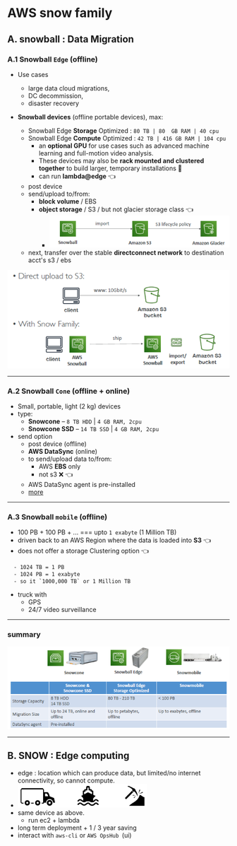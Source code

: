 # AWS snow family
 
## A. snowball : Data Migration

### A.1 Snowball `Edge` (offline)
- Use cases
  - large data cloud migrations, 
  - DC decommission, 
  - disaster recovery
    
- **Snowball devices** (offline portable devices), max:
  - Snowball Edge **Storage** Optimized : `80 TB | 80  GB RAM | 40 cpu`
  - Snowball Edge **Compute** Optimized : `42 TB | 416 GB RAM | 104 cpu`
    - an **optional GPU** for use cases such as advanced machine learning and full-motion video analysis.
    - These devices may also be **rack mounted and clustered together** to build larger, temporary installations :dart:
    - can run **lambda@edge** :point_left:
  - post device 
  - send/upload to/from:
    - **block volume** / EBS
    - **object storage** / S3 / but not glacier storage class :point_left:
      - ![img.png](../99_img/storage/snow/img-6.png)
  - next, transfer over the stable **directconnect network** to destination acct's s3 / ebs

  
![img.png](../99_img/storage/snow/img.png)

---
### A.2 Snowball `Cone` (offline + online)
- Small, portable, light (2 kg) devices
- type:
  - **Snowcone** –  `8 TB HDD`  | `4 GB RAM, 2cpu`
  - **Snowcone SSD** – `14 TB SSD` | `4 GB RAM, 2cpu`
- send option
  - post device (offline)
  -  **AWS DataSync** (online)
    - to send/upload data to/from:
      - AWS **EBS** only 
      - not s3 :x:  :point_left:
    - AWS DataSync agent is pre-installed
    - [more](./05_transferFamily+DataSync.md#b-aws-datasync)

---
### A.3 Snowball `mobile` (offline)
- 100 PB + 100 PB + ...  === upto `1 exabyte` (1 Million TB)
- driven back to an AWS Region where the data is loaded into  **S3** :point_left:
- does not offer a storage Clustering option :point_left:
```
  - 1024 TB = 1 PB 
  - 1024 PB = 1 exabyte 
  - so it `1000,000 TB` or 1 Million TB
```
- truck with 
  - GPS
  - 24/7 video surveillance

---
### summary
![img_1.png](../99_img/storage/snow/img_1.png)

---
## B. SNOW : Edge computing
- edge : location which can produce data, but limited/no internet connectivity, so cannot compute.
- ![img_2.png](../99_img/storage/snow/img_2.png)
- same device as above.
  - run ec2 + lambda
- long term deployment +  1 / 3 year saving
- interact with `aws-cli` or `AWS OpsHub `(ui)

